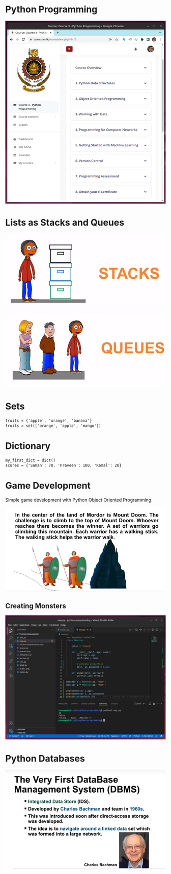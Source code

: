 # Python Programming

![Py](python-programming.png)

# Lists as Stacks and Queues

![Stack](stacks.png)

![Queues](queues.png)

# Sets

```
fruits = {'apple', 'orange', 'banana'}
fruits = set(['orange', 'apple', 'mango'])
```

# Dictionary

```
my_first_dict = dict()
scores = {'Saman': 70, 'Praveen': 100, 'Kamal': 20}
```

# Game Development

Simple game development with Python Object Oriented Programming.

![Morder](morder.png)
## Creating Monsters

![Monster](monster.png)

# Python Databases

![DBMS](dbms.png)